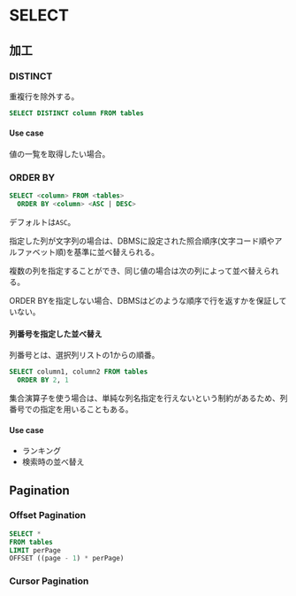 # SELECT

## 加工

### DISTINCT

重複行を除外する。

```sql
SELECT DISTINCT column FROM tables
```

#### Use case

値の一覧を取得したい場合。

### ORDER BY

```sql
SELECT <column> FROM <tables>
  ORDER BY <column> <ASC | DESC>
```

デフォルトは`ASC`。

指定した列が文字列の場合は、DBMSに設定された照合順序(文字コード順やアルファベット順)を基準に並べ替えられる。

複数の列を指定することができ、同じ値の場合は次の列によって並べ替えられる。

ORDER BYを指定しない場合、DBMSはどのような順序で行を返すかを保証していない。

#### 列番号を指定した並べ替え

列番号とは、選択列リストの1からの順番。

```sql
SELECT column1, column2 FROM tables
  ORDER BY 2, 1
```

集合演算子を使う場合は、単純な列名指定を行えないという制約があるため、列番号での指定を用いることもある。

#### Use case

- ランキング
- 検索時の並べ替え

## Pagination

### Offset Pagination

```sql
SELECT *
FROM tables
LIMIT perPage
OFFSET ((page - 1) * perPage)
```

### Cursor Pagination
